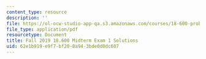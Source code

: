 ```yaml
---
content_type: resource
description: ''
file: https://ol-ocw-studio-app-qa.s3.amazonaws.com/courses/18-600-probability-and-random-variables-fall-2019/62e1b919e9f7bf208a943bde0d0dc607_MIT18_600F19_midterm1_soln.pdf
file_type: application/pdf
resourcetype: Document
title: Fall 2019 18.600 Midterm Exam 1 Solutions
uid: 62e1b919-e9f7-bf20-8a94-3bde0d0dc607
---
```

